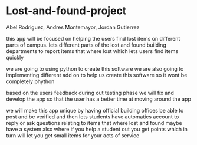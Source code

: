 # Lost-and-found-project

Abel Rodriguez, Andres Montemayor, Jordan Gutierrez

this app will be focused on helping the users find lost items on different parts of campus. 
lets different parts of the lost and found building departments to report items that where lost which lets users find items quickly

we are going to using python to create this software we are also going to implementing different add on to help us create this software so it wont be completely phython

based on the users feedback during out testing phase we will fix and develop the app so that the user has a better time at moving around the app

we will make this app unique by having official building offices be able to post and be verified and then lets students have automatics account to reply or ask questions relating to items that where lost and found
maybe have a system also where if you help a student out you get points which in turn will let you get small items for your acts of service
